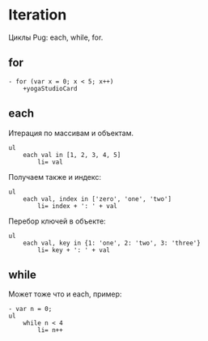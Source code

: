 # Iteration
Циклы Pug: each, while, for.

## for

    - for (var x = 0; x < 5; x++)
        +yogaStudioCard

## each
Итерация по массивам и объектам.

    ul
        each val in [1, 2, 3, 4, 5]
            li= val

Получаем также и индекс:

    ul
        each val, index in ['zero', 'one', 'two']
            li= index + ': ' + val

Перебор ключей в объекте:

    ul
        each val, key in {1: 'one', 2: 'two', 3: 'three'}
            li= key + ': ' + val

## while
Может тоже что и each, пример:

    - var n = 0;
    ul
        while n < 4
            li= n++

